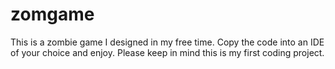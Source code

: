 # zomgame
This is a zombie game I designed in my free time. Copy the code into an IDE of your choice and enjoy.
Please keep in mind this is my first coding project.
